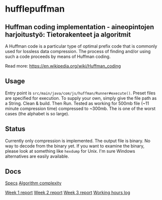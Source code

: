 # hufflepuffman
## Huffman coding implementation - aineopintojen harjoitustyö: Tietorakenteet ja algoritmit



A Huffman code is a particular type of optimal prefix code that is commonly used for lossless data compression. The process of finding and/or using such a code proceeds by means of Huffman coding.


Read more: https://en.wikipedia.org/wiki/Huffman_coding

## Usage

Entry point is `src/main/java/com/js/huffman/Runner#execute()`.
Preset files are specified for execution. To supply your own, simply give the file path as a String.
Clean & build. Then Run.
Tested as working for 500mb file (~11 minute compression time) compressed to ~300mb. The is one of the worst cases (the alphabet is so large).


## Status
Currently only compression is implemented. The output file is binary. No way to decode from the binary yet. If you want to examine the binary, please look at something like `hexdump` for Unix. I'm sure Windows alternatives are easily available.

## Docs

[Specs](documentation/specification.md)
[Algorithm complexity](documentation/complexity.md)

[Week 1 report](documentation/weekly-reports/week1.md)
[Week 2 report](documentation/weekly-reports/week2.md)
[Week 3 report](documentation/weekly-reports/week3.md)
[Working hours log](documentation/weekly-reports/log.md)

